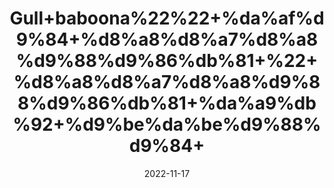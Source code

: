 ---
title: 'Gull+baboona%22%22+%da%af%d9%84+%d8%a8%d8%a7%d8%a8%d9%88%d9%86%db%81+%22+%d8%a8%d8%a7%d8%a8%d9%88%d9%86%db%81+%da%a9%db%92+%d9%be%da%be%d9%88%d9%84+'
date: '2022-11-17' 
metatag: '' 
inventory: '0' 
draft: false 
# meta description 
shortDescripton: ''
description: 'Flower+%d9%be%da%be%d9%88%d9%84'
longdescription: ''
tags: ''
brand: ''
subCategory: ''
sellCount: '0'
featured: True
# product Price
price: '50.0'
# Product Short Description
shortDescription: ''
productID: 'F429EF65-A648-ED11-996A-005056B3A416'
type: 'products'
category: 'Flower+%d9%be%da%be%d9%88%d9%84' 
thumnailproduct: 'https://eraconnect.blob.core.windows.net/product-images/aminsaddiquidawakhana/bbf278f3-5b96-461d-b968-5170291df9d2.webp' 
images:
  - image: 'https://eraconnect.blob.core.windows.net/product-images/aminsaddiquidawakhana/bbf278f3-5b96-461d-b968-5170291df9d2.webp'  
Variants:
---